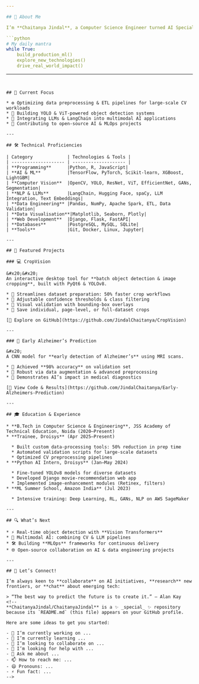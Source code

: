 ```yaml
---

## 👋 About Me

I’m **Chaitanya Jindal**, a Computer Science Engineer turned AI Specialist. Passionate about building production‑ready Machine Learning & Computer Vision systems that solve real-world problems. Currently driving data pipelines and model deployments as a **Trainee at Droisys**, while exploring the cutting edge of Vision Transformers, LLM orchestration, and MLOps best practices.

```python
# My daily mantra
while True:
    build_production_ml()
    explore_new_technologies()
    drive_real_world_impact()
```

---
```


## 🔭 Current Focus

* ⚙️ Optimizing data preprocessing & ETL pipelines for large‑scale CV workloads
* 🤖 Building YOLO & ViT‑powered object detection systems
* 🧠 Integrating LLMs & LangChain into multimodal AI applications
* 🌱 Contributing to open‑source AI & MLOps projects

---

## 🛠️ Technical Proficiencies

| Category             | Technologies & Tools |
| -------------------- | -------------------- |
| **Programming**      |Python, R, JavaScript|
| **AI & ML**          |TensorFlow, PyTorch, Scikit-learn, XGBoost, LightGBM|
| **Computer Vision**  |OpenCV, YOLO, ResNet, ViT, EfficientNet, GANs,  Segmentation|
| **NLP & LLMs**       |LangChain, Hugging Face, spaCy, LLM Integration, Text Embeddings|
| **Data Engineering** |Pandas, NumPy, Apache Spark, ETL, Data Validation|
| **Data Visualisation**|Matplotlib, Seaborn, Plotly|
| **Web Development**  |Django, Flask, FastAPI|
| **Databases**        |PostgreSQL, MySQL, SQLite|
| **Tools**            |Git, Docker, Linux, Jupyter|

---

## 🚀 Featured Projects

### 💻 CropVision

&#x20;&#x20;
An interactive desktop tool for **batch object detection & image cropping**, built with PyQt6 & YOLOv8.

* 🔹 Streamlines dataset preparation: 50% faster crop workflows
* 🔹 Adjustable confidence thresholds & class filtering
* 🔹 Visual validation with bounding‑box overlays
* 🔹 Save individual, page‑level, or full‑dataset crops

[🔗 Explore on GitHub](https://github.com/JindalChaitanya/CropVision)

---

### 🧠 Early Alzheimer’s Prediction

&#x20;
A CNN model for **early detection of Alzheimer’s** using MRI scans.

* 🔹 Achieved **98% accuracy** on validation set
* 🔹 Robust via data augmentation & advanced preprocessing
* 🔹 Demonstrates AI’s impact in medical diagnostics

[🔗 View Code & Results](https://github.com/JindalChaitanya/Early-Alzheimers-Prediction)

---

## 🎓 Education & Experience

* **B.Tech in Computer Science & Engineering**, JSS Academy of Technical Education, Noida (2020–Present)
* **Trainee, Droisys** (Apr 2025–Present)

  * Built custom data‑processing tools: 50% reduction in prep time
  * Automated validation scripts for large‑scale datasets
  * Optimized CV preprocessing pipelines
* **Python AI Intern, Droisys** (Jan–May 2024)

  * Fine‑tuned YOLOv8 models for diverse datasets
  * Developed Django movie‑recommendation web app
  * Implemented image‑enhancement modules (Retinex, filters)
* **ML Summer School, Amazon India** (Jul 2023)

  * Intensive training: Deep Learning, RL, GANs, NLP on AWS SageMaker

---

## 🔍 What’s Next

* ⚡ Real‑time object detection with **Vision Transformers**
* 🤝 Multimodal AI: combining CV & LLM pipelines
* 🛠 Building **MLOps** frameworks for continuous delivery
* 🌐 Open‑source collaboration on AI & data engineering projects

---

## 📢 Let’s Connect!

I’m always keen to **collaborate** on AI initiatives, **research** new frontiers, or **chat** about emerging tech:

> “The best way to predict the future is to create it.” – Alan Kay
<!--
**ChaitanyaJindal/ChaitanyaJindal** is a ✨ _special_ ✨ repository because its `README.md` (this file) appears on your GitHub profile.

Here are some ideas to get you started:

- 🔭 I’m currently working on ...
- 🌱 I’m currently learning ...
- 👯 I’m looking to collaborate on ...
- 🤔 I’m looking for help with ...
- 💬 Ask me about ...
- 📫 How to reach me: ...
- 😄 Pronouns: ...
- ⚡ Fun fact: ...
-->
